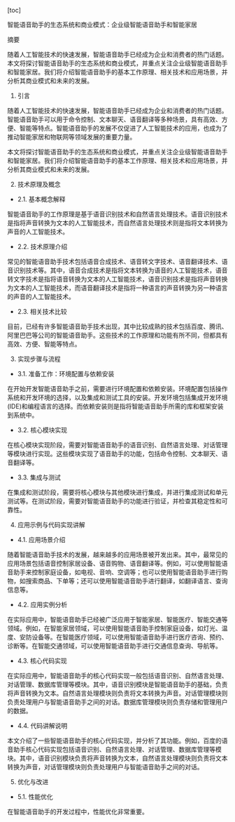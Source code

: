 
[toc]                    
                
                
智能语音助手的生态系统和商业模式：企业级智能语音助手和智能家居

摘要

随着人工智能技术的快速发展，智能语音助手已经成为企业和消费者的热门话题。本文将探讨智能语音助手的生态系统和商业模式，并重点关注企业级智能语音助手和智能家居。我们将介绍智能语音助手的基本工作原理、相关技术和应用场景，并分析其商业模式和未来的发展。

1. 引言

随着人工智能技术的快速发展，智能语音助手已经成为企业和消费者的热门话题。智能语音助手可以用于命令控制、文本聊天、语音翻译等多种场景，具有高效、方便、智能等特点。智能语音助手的发展不仅促进了人工智能技术的应用，也成为了推动智能家居和物联网等领域发展的重要力量。

本文将探讨智能语音助手的生态系统和商业模式，并重点关注企业级智能语音助手和智能家居。我们将介绍智能语音助手的基本工作原理、相关技术和应用场景，并分析其商业模式和未来的发展。

2. 技术原理及概念

- 2.1. 基本概念解释

智能语音助手的工作原理是基于语音识别技术和自然语言处理技术。语音识别技术是指将声音转换为文本的人工智能技术，而自然语言处理技术则是指将文本转换为声音的人工智能技术。

- 2.2. 技术原理介绍

常见的智能语音助手技术包括语音合成技术、语音转文字技术、语音翻译技术、语音识别技术等。其中，语音合成技术是指将文本转换为语音的人工智能技术，语音转文字技术是指将语音转换为文本的人工智能技术，语音识别技术是指将声音转换为文本的人工智能技术，而语音翻译技术是指将一种语言的声音转换为另一种语言的声音的人工智能技术。

- 2.3. 相关技术比较

目前，已经有许多智能语音助手技术出现，其中比较成熟的技术包括百度、腾讯、阿里巴巴等公司的智能语音助手。这些技术的工作原理和功能有所不同，但都具有高效、方便、智能等特点。

3. 实现步骤与流程

- 3.1. 准备工作：环境配置与依赖安装

在开始开发智能语音助手之前，需要进行环境配置和依赖安装。环境配置包括操作系统和开发环境的选择，以及集成和测试工具的安装。开发环境包括集成开发环境(IDE)和编程语言的选择。而依赖安装则是指将智能语音助手所需的库和框架安装到系统中。

- 3.2. 核心模块实现

在核心模块实现阶段，需要对智能语音助手的语音识别、自然语言处理、对话管理等模块进行实现。这些模块实现了语音助手的功能，包括命令控制、文本聊天、语音翻译等。

- 3.3. 集成与测试

在集成和测试阶段，需要将核心模块与其他模块进行集成，并进行集成测试和单元测试等。在测试阶段，需要对智能语音助手的功能进行验证，并检查其稳定性和可靠性。

4. 应用示例与代码实现讲解

- 4.1. 应用场景介绍

随着智能语音助手技术的发展，越来越多的应用场景被开发出来。其中，最常见的应用场景包括语音控制家居设备、语音购物、语音翻译等。例如，可以使用智能语音助手来控制家庭设备，如电视、音响、空调等；也可以使用智能语音助手进行购物，如搜索商品、下单等；还可以使用智能语音助手进行翻译，如翻译语言、查询信息等。

- 4.2. 应用实例分析

在实际应用中，智能语音助手已经被广泛应用于智能家居、智能医疗、智能交通等领域。例如，在智能家居领域，可以使用智能语音助手控制家庭设备，如灯光、温度、安防设备等。在智能医疗领域，可以使用智能语音助手进行医疗咨询、预约、诊断等。在智能交通领域，可以使用智能语音助手进行交通信息查询、导航等。

- 4.3. 核心代码实现

在实际应用中，智能语音助手的核心代码实现一般包括语音识别、自然语言处理、对话管理、数据库管理等模块。其中，语音识别模块是智能语音助手的基础，负责将声音转换为文本。自然语言处理模块则负责将文本转换为声音。对话管理模块则负责处理用户与智能语音助手之间的对话。数据库管理模块则负责存储和管理用户的数据。

- 4.4. 代码讲解说明

本文介绍了一些智能语音助手的核心代码实现，并分析了其功能。例如，百度的语音助手核心代码实现包括语音识别、自然语言处理、对话管理、数据库管理等模块。其中，语音识别模块负责将声音转换为文本，自然语言处理模块则负责将文本转换为声音，对话管理模块则负责处理用户与智能语音助手之间的对话。

5. 优化与改进

- 5.1. 性能优化

在智能语音助手的开发过程中，性能优化非常重要。

